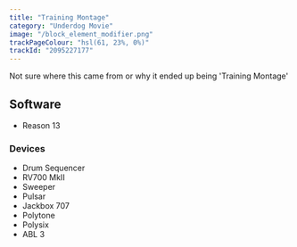 ```yaml
---
title: "Training Montage"
category: "Underdog Movie"
image: "/block_element_modifier.png"
trackPageColour: "hsl(61, 23%, 0%)"
trackId: "2095227177"
---
```


Not sure where this came from or why it ended up being 'Training Montage'
## Software
- Reason 13 
### Devices
- Drum Sequencer
- RV700 MkII 
- Sweeper
- Pulsar 
- Jackbox 707
- Polytone
- Polysix
- ABL 3

